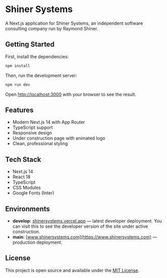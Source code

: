 # Shiner Systems

A Next.js application for Shiner Systems, an independent software consulting company run by Raymond Shiner.

## Getting Started

First, install the dependencies:

```bash
npm install
```

Then, run the development server:

```bash
npm run dev
```

Open [http://localhost:3000](http://localhost:3000) with your browser to see the result.

## Features

- Modern Next.js 14 with App Router
- TypeScript support
- Responsive design
- Under construction page with animated logo
- Clean, professional styling

## Tech Stack

- Next.js 14
- React 18
- TypeScript
- CSS Modules
- Google Fonts (Inter)

## Environments

- **develop**: [shinersystems.vercel.app](https://shinersystems.vercel.app) — latest developer deployment. You can visit this to see the developer version of the site under active construction.
- **main**: [www.shinersystems.com](https://www.shinersystems.com) — production deployment.

## License

This project is open source and available under the [MIT License](LICENSE).
